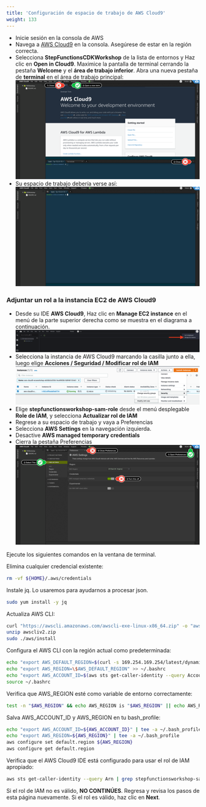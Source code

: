 ```yaml
---
title: 'Configuración de espacio de trabajo de AWS Cloud9'
weight: 133
---
```


- Inicie sesión en la consola de AWS
- Navega a [AWS Cloud9](https://console.aws.amazon.com/cloud9/home) en la consola. Asegúrese de estar en la región correcta.
- Selecciona **StepFunctionsCDKWorkshop** de la lista de entornos y Haz clic en **Open in Cloud9**. Maximice la pantalla de terminal cerrando la pestaña **Welcome** y el **área de trabajo inferior**. Abra una nueva pestaña de **terminal** en el área de trabajo principal:
  ![AWS Cloud9 Before](/static/img/setup/c9before.png)
- Su espacio de trabajo debería verse así:
  ![AWS Cloud9 After](/static/img/setup/c9after.png)

### Adjuntar un rol a la instancia EC2 de AWS Cloud9

- Desde su IDE **AWS Cloud9**, Haz clic en **Manage EC2 instance** en el menú de la parte superior derecha como se muestra en el diagrama a continuación.
  ![AWS Cloud9 manage](/static/img/setup/c9manageinstance.png)
- Selecciona la instancia de AWS Cloud9 marcando la casilla junto a ella, luego elige **Acciones / Seguridad / Modificar rol de IAM**
  ![AWS Cloud9 instance role](/static/img/setup/c9instancerole.png)
- Elige **stepfunctionsworkshop-sam-role** desde el menú desplegable **Role de IAM**, y selecciona **Actualizar rol de IAM**
- Regrese a su espacio de trabajo y vaya a  Preferencias
- Selecciona **AWS Settings** en la navegación izquierda.
- Desactive **AWS managed temporary credentials**
- Cierra la pestaña Preferencias
  ![AWS Cloud9 aws settings](/static/img/setup/c9disableiam.png)

Ejecute los siguientes comandos en la ventana de terminal.

Elimina cualquier credencial existente:

```bash
rm -vf ${HOME}/.aws/credentials
```

Instale jq. Lo usaremos para ayudarnos a procesar json.

```bash
sudo yum install -y jq
```

Actualiza AWS CLI:

```bash
curl "https://awscli.amazonaws.com/awscli-exe-linux-x86_64.zip" -o "awscliv2.zip"
unzip awscliv2.zip
sudo ./aws/install
```

Configura el AWS CLI con la región actual como predeterminada:

```bash
echo "export AWS_DEFAULT_REGION=$(curl -s 169.254.169.254/latest/dynamic/instance-identity/document | jq -r .region)" >> ~/.bashrc
echo "export AWS_REGION=\$AWS_DEFAULT_REGION" >> ~/.bashrc
echo "export AWS_ACCOUNT_ID=$(aws sts get-caller-identity --query Account --output text)" >> ~/.bashrc
source ~/.bashrc
```

Verifica que AWS_REGION esté como variable de entorno correctamente:

```bash
test -n "$AWS_REGION" && echo AWS_REGION is "$AWS_REGION" || echo AWS_REGION is not set
```

Salva AWS_ACCOUNT_ID y AWS_REGION en tu bash_profile:

```bash
echo "export AWS_ACCOUNT_ID=${AWS_ACCOUNT_ID}" | tee -a ~/.bash_profile
echo "export AWS_REGION=${AWS_REGION}" | tee -a ~/.bash_profile
aws configure set default.region ${AWS_REGION}
aws configure get default.region
```

Verifica que el AWS Cloud9 IDE está configurado para usar el rol de IAM apropiado:

```bash
aws sts get-caller-identity --query Arn | grep stepfunctionsworkshop-sam-role -q && echo "IAM role valid" || echo "IAM role NOT valid"
```

Si el rol de IAM no es válido, **NO CONTINÚES**. Regresa y revisa los pasos de esta página nuevamente. Si el rol es válido, haz clic en **Next**.
